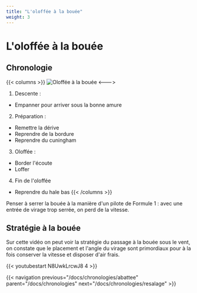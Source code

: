 ```yaml
---
title: "L'oloffée à la bouée"
weight: 3
---
```

# L'oloffée à la bouée

## Chronologie
{{< columns >}}
![Oloffée à la bouée](../images/oloffee.png)
<--->
1. Descente :
* Empanner pour arriver sous la bonne amure
2. Préparation : 
* Remettre la dérive
* Reprendre de la bordure
* Reprendre du cuningham
3. Oloffée :
* Border l'écoute
* Loffer 
4. Fin de l'oloffée
* Reprendre du hale bas
{{< /columns >}}

Penser à serrer la bouée à la manière d'un pilote de Formule 1 : avec une entrée de virage trop serrée, on perd de la vitesse.

## Stratégie à la bouée
Sur cette vidéo on peut voir la stratégie du passage à la bouée sous le vent, on constate que le placement et l'angle du virage sont primordiaux pour à la fois conserver la vitesse et disposer d'air frais.

{{< youtubestart N8UwkLrcwJ8 4 >}}

{{< navigation previous="/docs/chronologies/abattee" parent="/docs/chronologies" next="/docs/chronologies/resalage" >}}
